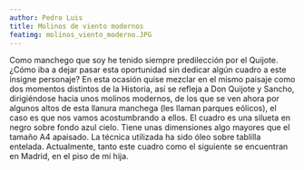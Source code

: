 ```yaml
---
author: Pedro Luis
title: Molinos de viento modernos
featimg: molinos_viento_moderno.JPG
---
```

Como manchego que soy he tenido siempre predilección por el Quijote. ¿Cómo iba a dejar pasar esta oportunidad sin dedicar algún cuadro a este insigne personaje? En esta ocasión quise mezclar en el mismo paisaje como dos momentos distintos de la Historia, así se refleja a Don Quijote y Sancho, dirigiéndose hacia unos molinos modernos, de los que se ven ahora por algunos altos de esta llanura manchega (les llaman parques eólicos), el caso es que nos vamos acostumbrando a ellos.
El cuadro es una silueta en negro sobre fondo azul cielo. Tiene unas dimensiones algo mayores que el tamaño A4 apaisado. La técnica utilizada ha sido óleo sobre tablilla entelada.
Actualmente, tanto este cuadro como el siguiente se encuentran en Madrid, en el piso de mi hija.
